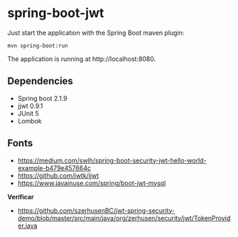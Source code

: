 <h1 align="left">spring-boot-jwt</h1>

Just start the application with the Spring Boot maven plugin:

```
mvn spring-boot:run
```

The application is running at http://localhost:8080.

## Dependencies

 * Spring boot 2.1.9
 * jjwt 0.9.1
 * JUnit 5
 * Lombok

## Fonts
 - https://medium.com/swlh/spring-boot-security-jwt-hello-world-example-b479e457664c
 - https://github.com/jwtk/jjwt
 - https://www.javainuse.com/spring/boot-jwt-mysql

 **Verificar**
 - https://github.com/szerhusenBC/jwt-spring-security-demo/blob/master/src/main/java/org/zerhusen/security/jwt/TokenProvider.java
